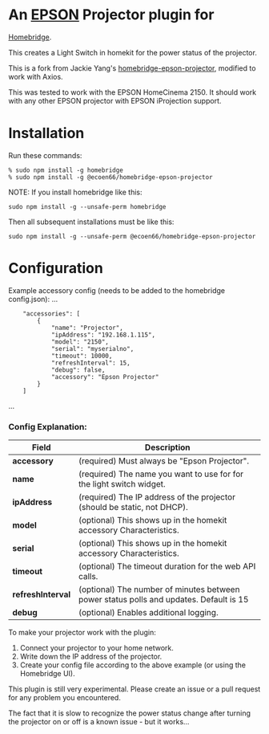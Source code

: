 # An [EPSON](https://www.epson.com) Projector plugin for
[Homebridge](https://github.com/nfarina/homebridge).  

This creates a Light Switch in homekit for the power status of the projector.

This is a fork from Jackie Yang's [homebridge-epson-projector](https://github.com/valkjsaaa/homebridge-epson-projector), modified to work with Axios.

This was tested to work with the EPSON HomeCinema 2150. It should work with any other EPSON projector with EPSON iProjection support.

# Installation
Run these commands:

    % sudo npm install -g homebridge
    % sudo npm install -g @ecoen66/homebridge-epson-projector


NOTE: If you install homebridge like this:

    sudo npm install -g --unsafe-perm homebridge

Then all subsequent installations must be like this:

    sudo npm install -g --unsafe-perm @ecoen66/homebridge-epson-projector

# Configuration

Example accessory config (needs to be added to the homebridge config.json):
 ...

		"accessories": [
			{
				"name": "Projector",
				"ipAddress": "192.168.1.115",
				"model": "2150",
				"serial": "myserialno",
				"timeout": 10000,
				"refreshInterval": 15,
				"debug": false,
				"accessory": "Epson Projector"
			}
		]
 ...

### Config Explanation:

Field           						| Description
----------------------------|------------
**accessory**   						| (required) Must always be "Epson Projector".
**name**										| (required) The name you want to use for for the light switch widget.
**ipAddress**								| (required) The IP address of the projector (should be static, not DHCP).
**model**										| (optional) This shows up in the homekit accessory Characteristics.
**serial**									| (optional) This shows up in the homekit accessory Characteristics.
**timeout**									| (optional) The timeout duration for the web API calls.
**refreshInterval**					| (optional) The number of minutes between power status polls and updates. Default is 15
**debug**										| (optional) Enables additional logging.

To make your projector work with the plugin:

1. Connect your projector to your home network.
2. Write down the IP address of the projector.
3. Create your config file according to the above example (or using the Homebridge UI).

This plugin is still very experimental. Please create an issue or a pull request for any problem you encountered.

The fact that it is slow to recognize the power status change after turning the projector on or off is a known issue - but it works...